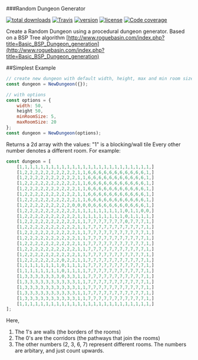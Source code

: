 ###Random Dungeon Generator

[![total downloads](https://img.shields.io/npm/dt/random-dungeon-generator.svg)](https://www.npmjs.com/package/random-dungeon-generator) [![Travis](https://img.shields.io/travis/Matthew-Burfield/random-dungeon-generator.svg)](https://travis-ci.org/Matthew-Burfield/random-dungeon-generator) [![version](https://img.shields.io/npm/v/random-dungeon-generator.svg)](https://www.npmjs.com/package/random-dungeon-generator) [![license](https://img.shields.io/npm/l/random-dungeon-generator.svg)](https://www.npmjs.com/package/random-dungeon-generator) [![Code coverage](https://img.shields.io/codecov/c/github/Matthew-Burfield/random-dungeon-generator.svg)](https://www.npmjs.com/package/random-dungeon-generator)

Create a Random Dungeon using a procedural dungeon generator.
Based on a BSP Tree algorithm [http://www.roguebasin.com/index.php?title=Basic_BSP_Dungeon_generation](http://www.roguebasin.com/index.php?title=Basic_BSP_Dungeon_generation)

##Simplest Example

```javascript
// create new dungeon with default width, height, max and min room size
const dungeon = NewDungeon({});
```

```javascript
// with options
const options = {
    width: 50,
    height 50,
    minRoomSize: 5,
    maxRoomSize: 20
};
const dungeon = NewDungeon(options);
```

Returns a 2d array with the values:
    "1" is a blocking/wall tile
    Every other number denotes a different room. For example:

```javascript
const dungeon = [
    [1,1,1,1,1,1,1,1,1,1,1,1,1,1,1,1,1,1,1,1,1,1,1,1,1,]
    [1,2,2,2,2,2,2,2,2,2,2,1,1,6,6,6,6,6,6,6,6,6,6,6,1,]
    [1,2,2,2,2,2,2,2,2,2,2,1,1,6,6,6,6,6,6,6,6,6,6,6,1,]
    [1,2,2,2,2,2,2,2,2,2,2,1,1,6,6,6,6,6,6,6,6,6,6,6,1,]
    [1,2,2,2,2,2,2,2,2,2,2,1,1,6,6,6,6,6,6,6,6,6,6,6,1,]
    [1,2,2,2,2,2,2,2,2,2,2,1,1,6,6,6,6,6,6,6,6,6,6,6,1,]
    [1,2,2,2,2,2,2,2,2,2,2,1,1,6,6,6,6,6,6,6,6,6,6,6,1,]
    [1,2,2,2,2,2,2,2,2,2,0,0,0,0,6,6,6,6,6,6,0,6,6,6,1,]
    [1,2,2,2,2,2,2,2,2,2,2,1,1,1,1,1,1,1,1,1,0,1,1,0,0,]
    [1,2,2,2,2,2,2,2,2,2,2,1,1,1,1,1,1,1,1,1,0,1,1,1,1,]
    [1,2,2,2,2,2,2,2,2,2,2,1,1,7,7,7,7,7,7,7,0,7,7,7,1,]
    [1,2,2,2,2,2,2,2,2,2,2,1,1,7,7,7,7,7,7,7,7,7,7,7,1,]
    [1,2,2,2,2,2,2,2,2,2,2,1,1,7,7,7,7,7,7,7,7,7,7,7,1,]
    [1,2,2,2,2,2,2,2,2,2,2,1,1,7,7,7,7,7,7,7,7,7,7,7,1,]
    [1,2,2,2,2,2,2,2,2,2,2,1,1,7,7,7,7,7,7,7,7,7,7,7,1,]
    [1,2,2,2,2,2,2,2,2,2,2,1,1,7,7,7,7,7,7,7,7,7,7,7,1,]
    [1,2,2,2,2,2,2,2,2,2,2,1,1,7,7,7,7,7,7,7,7,7,7,7,1,]
    [1,2,2,2,2,2,2,2,0,2,2,1,1,7,7,7,7,7,7,7,7,7,7,7,1,]
    [1,1,1,1,1,1,1,1,0,1,1,1,1,7,7,7,7,7,7,7,7,7,7,7,1,]
    [1,1,1,1,1,1,1,1,0,1,1,1,1,7,7,7,7,7,7,7,7,7,7,7,1,]
    [1,3,3,3,3,3,3,3,0,3,3,1,1,7,7,7,7,7,7,7,7,7,7,7,1,]
    [1,3,3,3,3,3,3,3,3,3,3,1,1,7,7,7,7,7,7,7,7,7,7,7,1,]
    [1,3,3,3,3,3,3,3,3,3,3,1,1,7,7,7,7,7,7,7,7,7,7,7,1,]
    [1,3,3,3,3,3,3,3,3,3,3,1,1,7,7,7,7,7,7,7,7,7,7,7,1,]
    [1,3,3,3,3,3,3,3,3,3,3,1,1,7,7,7,7,7,7,7,7,7,7,7,1,]
    [1,1,1,1,1,1,1,1,1,1,1,1,1,1,1,1,1,1,1,1,1,1,1,1,1,]
];
```

Here, 
1. The 1's are walls (the borders of the rooms)
2. The 0's are the corridors (the pathways that join the rooms)
3. The other numbers (2, 3, 6, 7) represent different rooms. The numbers are arbitary, and just count upwards.


